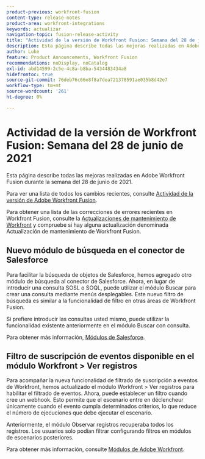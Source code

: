 ```yaml
---
product-previous: workfront-fusion
content-type: release-notes
product-area: workfront-integrations
keywords: actualizar
navigation-topic: fusion-release-activity
title: "Actividad de la versión de Workfront Fusion: Semana del 28 de junio de 2021"
description: Esta página describe todas las mejoras realizadas en Adobe Workfront Fusion durante la semana del 28 de junio de 2021.
author: Luke
feature: Product Announcements, Workfront Fusion
recommendations: noDisplay, noCatalog
exl-id: abd14599-2c5e-4c8a-b8ba-5434483434a8
hidefromtoc: true
source-git-commit: 76deb76c66e8f8a7dea721378591ae035b8d42e7
workflow-type: tm+mt
source-wordcount: '261'
ht-degree: 0%

---
```


# Actividad de la versión de Workfront Fusion: Semana del 28 de junio de 2021

Esta página describe todas las mejoras realizadas en Adobe Workfront Fusion durante la semana del 28 de junio de 2021.

Para ver una lista de todos los cambios recientes, consulte [Actividad de la versión de Adobe Workfront Fusion](../../../product-announcements/product-releases/fusion-release-activity/fusion-release-activity.md).

Para obtener una lista de las correcciones de errores recientes en Workfront Fusion, consulte la [Actualizaciones de mantenimiento de Workfront](https://experienceleague.adobe.com/docs/workfront-known-issues/releases/current-updates.html) y compruebe si hay alguna actualización denominada Actualización de mantenimiento de Workfront Fusion.

## Nuevo módulo de búsqueda en el conector de Salesforce

Para facilitar la búsqueda de objetos de Salesforce, hemos agregado otro módulo de búsqueda al conector de Salesforce. Ahora, en lugar de introducir una consulta SOSL o SOQL, puede utilizar el módulo Buscar para crear una consulta mediante menús desplegables. Este nuevo filtro de búsqueda es similar a la funcionalidad de filtro en otras áreas de Workfront Fusion.

Si prefiere introducir las consultas usted mismo, puede utilizar la funcionalidad existente anteriormente en el módulo Buscar con consulta.

Para obtener más información, [Módulos de Salesforce](../../../workfront-fusion/apps-and-their-modules/salesforce-modules.md).

## Filtro de suscripción de eventos disponible en el módulo Workfront > Ver registros

Para acompañar la nueva funcionalidad de filtrado de suscripción a eventos de Workfront, hemos actualizado el módulo Workfront > Ver registros para habilitar el filtrado de eventos. Ahora, puede establecer un filtro cuando cree un webhook. Esto permite que el escenario entre en déclencheur únicamente cuando el evento cumpla determinados criterios, lo que reduce el número de ejecuciones que debe ejecutar el escenario.

Anteriormente, el módulo Observar registros recuperaba todos los registros. Los usuarios solo podían filtrar configurando filtros en módulos de escenarios posteriores.

Para obtener más información, consulte [Módulos de Adobe Workfront](../../../workfront-fusion/apps-and-their-modules/workfront-modules.md).
